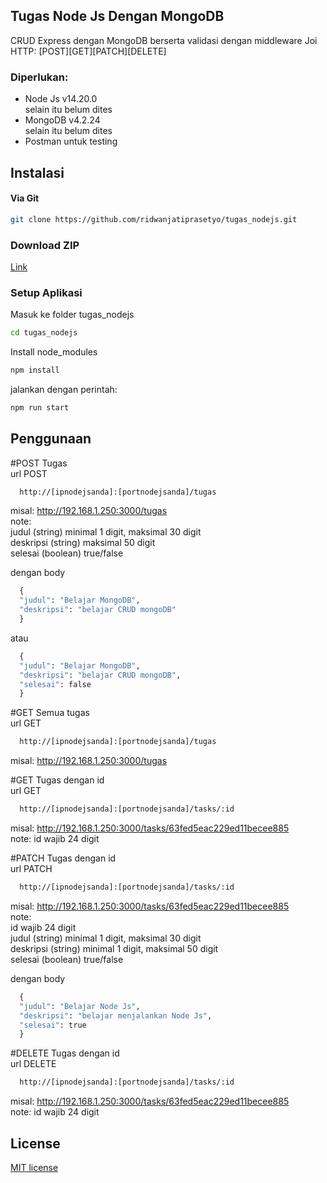 ## Tugas Node Js Dengan MongoDB

CRUD Express dengan MongoDB berserta validasi dengan middleware Joi\
HTTP: [POST][GET][PATCH][DELETE]

### Diperlukan:
- Node Js v14.20.0\
selain itu belum dites
- MongoDB v4.2.24\
selain itu belum dites 
- Postman untuk testing
  
## Instalasi
#### Via Git
```bash
git clone https://github.com/ridwanjatiprasetyo/tugas_nodejs.git
```

### Download ZIP
[Link](https://github.com/ridwanjatiprasetyo/tugas_nodejs/archive/refs/heads/master.zip)

### Setup Aplikasi
Masuk ke folder tugas_nodejs 
```bash
cd tugas_nodejs
```
Install node_modules
```bash
npm install
```
jalankan dengan perintah:
```bash
npm run start
```

## Penggunaan
#POST Tugas\
url POST
```bash
  http://[ipnodejsanda]:[portnodejsanda]/tugas
```
misal: http://192.168.1.250:3000/tugas \
note:<br /> 
judul (string) minimal 1 digit, maksimal 30 digit\
deskripsi (string) maksimal 50 digit\
selesai (boolean) true/false

dengan body
```python
  {
  "judul": "Belajar MongoDB",
  "deskripsi": "belajar CRUD mongoDB"
  }
```
atau
```python
  {
  "judul": "Belajar MongoDB",
  "deskripsi": "belajar CRUD mongoDB",
  "selesai": false
  }
```

#GET Semua tugas\
url GET
```bash
  http://[ipnodejsanda]:[portnodejsanda]/tugas
```
misal: http://192.168.1.250:3000/tugas

#GET Tugas dengan id\
url GET
```bash
  http://[ipnodejsanda]:[portnodejsanda]/tasks/:id
```
misal: http://192.168.1.250:3000/tasks/63fed5eac229ed11becee885 \
note: id wajib 24 digit

#PATCH Tugas dengan id\
url PATCH
```bash
  http://[ipnodejsanda]:[portnodejsanda]/tasks/:id
```
misal: http://192.168.1.250:3000/tasks/63fed5eac229ed11becee885 \
note:<br />
id wajib 24 digit\
judul (string) minimal 1 digit, maksimal 30 digit\
deskripsi (string) minimal 1 digit, maksimal 50 digit\
selesai (boolean) true/false

dengan body
```python
  {
  "judul": "Belajar Node Js",
  "deskripsi": "belajar menjalankan Node Js",
  "selesai": true
  }
```

#DELETE Tugas dengan id\
url DELETE
```bash
  http://[ipnodejsanda]:[portnodejsanda]/tasks/:id
```
misal: http://192.168.1.250:3000/tasks/63fed5eac229ed11becee885 \
note: id wajib 24 digit

## License

[MIT license](https://opensource.org/licenses/MIT)

